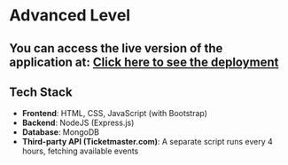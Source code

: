 # Advanced Level

## You can access the live version of the application at: <a href="http://ec2-18-156-135-252.eu-central-1.compute.amazonaws.com/" target="_blank">Click here to see the deployment</a>

## Tech Stack

- **Frontend**: HTML, CSS, JavaScript (with Bootstrap)
- **Backend**: NodeJS (Express.js)
- **Database**: MongoDB
- **Third-party API (Ticketmaster.com)**: A separate script runs every 4 hours, fetching available events
